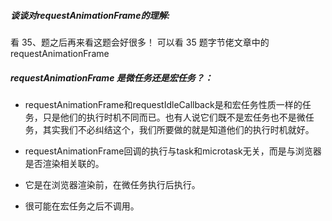 ##### 谈谈对requestAnimationFrame的理解:
看 35、题之后再来看这题会好很多！
可以看 35 题字节佬文章中的 requestAnimationFrame


##### requestAnimationFrame 是微任务还是宏任务？：
- requestAnimationFrame和requestIdleCallback是和宏任务性质一样的任务，只是他们的执行时机不同而已。也有人说它们既不是宏任务也不是微任务，其实我们不必纠结这个，我们所要做的就是知道他们的执行时机就好。

- requestAnimationFrame回调的执行与task和microtask无关，而是与浏览器是否渲染相关联的。

- 它是在浏览器渲染前，在微任务执行后执行。
- 很可能在宏任务之后不调用。




